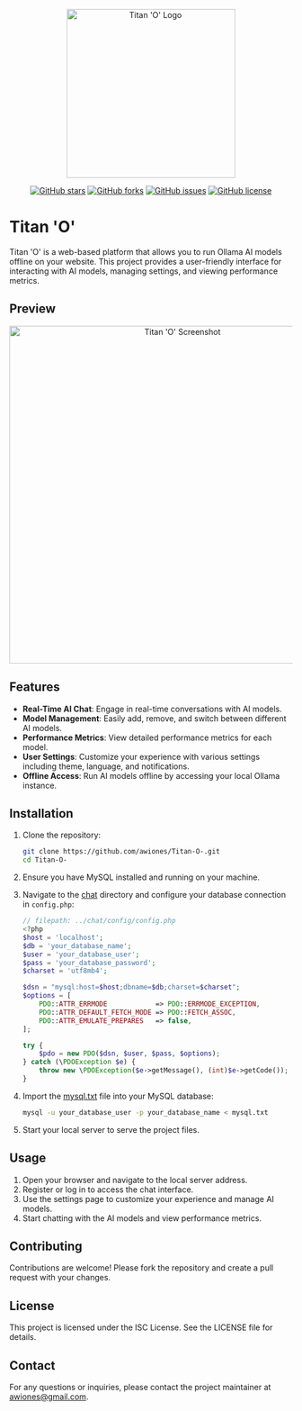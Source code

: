 <p align="center">
  <img src="assets/img/images.PNG" alt="Titan 'O' Logo" width="300">
</p>

<p align="center">
  <a href="https://github.com/awiones/Titan-O-/stargazers"><img alt="GitHub stars" src="https://img.shields.io/github/stars/awiones/Titan-O-"></a>
  <a href="https://github.com/awiones/Titan-O-/network"><img alt="GitHub forks" src="https://img.shields.io/github/forks/awiones/Titan-O-"></a>
  <a href="https://github.com/awiones/Titan-O-/issues"><img alt="GitHub issues" src="https://img.shields.io/github/issues/awiones/Titan-O-"></a>
  <a href="https://github.com/awiones/Titan-O-/blob/main/LICENSE"><img alt="GitHub license" src="https://img.shields.io/github/license/awiones/Titan-O-"></a>
</p>

# Titan 'O'

Titan 'O' is a web-based platform that allows you to run Ollama AI models offline on your website. This project provides a user-friendly interface for interacting with AI models, managing settings, and viewing performance metrics.

## Preview

<p align="center">
  <img src="assets/img/screenshot.png" alt="Titan 'O' Screenshot" width="600">
</p>


## Features

- **Real-Time AI Chat**: Engage in real-time conversations with AI models.
- **Model Management**: Easily add, remove, and switch between different AI models.
- **Performance Metrics**: View detailed performance metrics for each model.
- **User Settings**: Customize your experience with various settings including theme, language, and notifications.
- **Offline Access**: Run AI models offline by accessing your local Ollama instance.

## Installation

1. Clone the repository:
    ```sh
    git clone https://github.com/awiones/Titan-O-.git
    cd Titan-O-
    ```

2. Ensure you have MySQL installed and running on your machine.

3. Navigate to the [chat](http://_vscodecontentref_/4) directory and configure your database connection in `config.php`:
    ```php
    // filepath: ../chat/config/config.php
    <?php
    $host = 'localhost';
    $db = 'your_database_name';
    $user = 'your_database_user';
    $pass = 'your_database_password';
    $charset = 'utf8mb4';

    $dsn = "mysql:host=$host;dbname=$db;charset=$charset";
    $options = [
        PDO::ATTR_ERRMODE            => PDO::ERRMODE_EXCEPTION,
        PDO::ATTR_DEFAULT_FETCH_MODE => PDO::FETCH_ASSOC,
        PDO::ATTR_EMULATE_PREPARES   => false,
    ];

    try {
        $pdo = new PDO($dsn, $user, $pass, $options);
    } catch (\PDOException $e) {
        throw new \PDOException($e->getMessage(), (int)$e->getCode());
    }
    ```

4. Import the [mysql.txt](http://_vscodecontentref_/5) file into your MySQL database:
    ```sh
    mysql -u your_database_user -p your_database_name < mysql.txt
    ```

5. Start your local server to serve the project files.


## Usage

1. Open your browser and navigate to the local server address.
2. Register or log in to access the chat interface.
3. Use the settings page to customize your experience and manage AI models.
4. Start chatting with the AI models and view performance metrics.

## Contributing

Contributions are welcome! Please fork the repository and create a pull request with your changes.

## License

This project is licensed under the ISC License. See the LICENSE file for details.

## Contact

For any questions or inquiries, please contact the project maintainer at [awiones@gmail.com](mailto:awiones@gmail.com).
